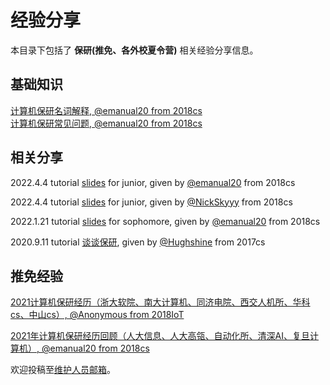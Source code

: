 # 经验分享

本目录下包括了 **保研(推免、各外校夏令营)** 相关经验分享信息。

## 基础知识

[计算机保研名词解释, @emanual20 from 2018cs](/experiences/master/master_0.md)\
[计算机保研常见问题, @emanual20 from 2018cs](/experiences/master/master_1.md)

## 相关分享

2022.4.4 tutorial [slides](https://github.com/Emanual20/NKUCS.ICU/files/8404098/20220404.-Emanual20.pptx) for junior, given by [@emanual20](https://github.com/emanual20/) from 2018cs

2022.4.4 tutorial [slides](https://github.com/Emanual20/NKUCS.ICU/files/8404130/20220404.pdf) for junior, given by [@NickSkyyy](https://github.com/NickSkyyy) from 2018cs

2022.1.21 tutorial [slides](https://github.com/Emanual20/NKUCS.ICU/files/7911284/20220121.experiences.for.sophomore-Emanual20.pptx) for sophomore, given by [@emanual20](https://github.com/emanual20/) from 2018cs

2020.9.11 tutorial [谈谈保研](https://mp.weixin.qq.com/s/1anu3g2Z8v9bwAMLHaXJmQ), given by [@Hughshine](https://github.com/Hughshine) from 2017cs

## 推免经验

[2021计算机保研经历（浙大软院、南大计算机、同济电院、西交人机所、华科cs、中山cs）, @Anonymous from 2018IoT](https://zhuanlan.zhihu.com/p/415939115)

[2021年计算机保研经历回顾（人大信息、人大高瓴、自动化所、清深AI、复旦计算机）, @emanual20 from 2018cs](https://zhuanlan.zhihu.com/p/416688010)

欢迎投稿至[维护人员邮箱](mailto:yangyywl@gmail.com)。